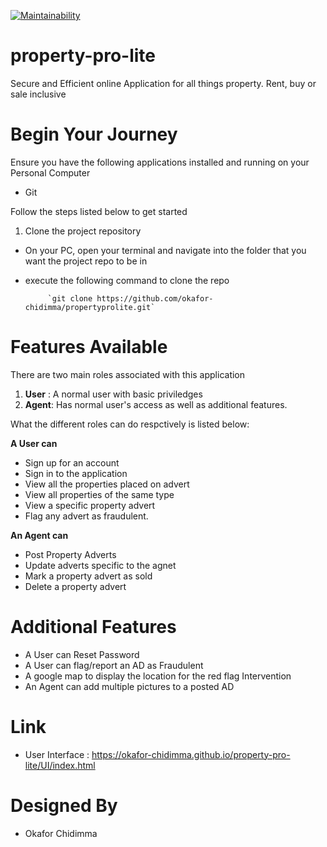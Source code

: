 [![Maintainability](https://api.codeclimate.com/v1/badges/987cee1edcc0282765d0/maintainability)](https://codeclimate.com/github/okafor-chidimma/property-pro-lite/maintainability)

# property-pro-lite
Secure and Efficient online Application for all things property. Rent, buy or sale inclusive

# Begin Your Journey
Ensure you have the following applications installed and running on your Personal Computer
- Git

Follow the steps listed below to get started
 1. Clone the project repository
 - On your PC, open your terminal and navigate into the folder that you want the project repo to be in
 - execute the following command to clone the repo

  			`git clone https://github.com/okafor-chidimma/propertyprolite.git`

# Features Available
There are two main roles associated with this application
 1. **User** : A normal user with basic priviledges
 2. **Agent**: Has normal user's access as well as additional features.
 
 What the different roles can do respctively is listed below:
 
  **A User can**
  - Sign up for an account
  - Sign in to the application
  - View all the properties placed on advert
  - View all properties of the same type
  - View a specific property advert
  - Flag any advert as fraudulent. 
  
 
 **An Agent can**
 - Post Property Adverts
 - Update adverts specific to the agnet
 - Mark a property advert as sold
 - Delete a property advert
 
 # Additional Features
 - A User can Reset Password
 - A User can flag/report an AD as Fraudulent
 - A google map to display the location for the red flag Intervention
 - An Agent can add multiple pictures to a posted AD
 
 
 # Link
 - User Interface : https://okafor-chidimma.github.io/property-pro-lite/UI/index.html
 
 # Designed By
 - Okafor Chidimma
